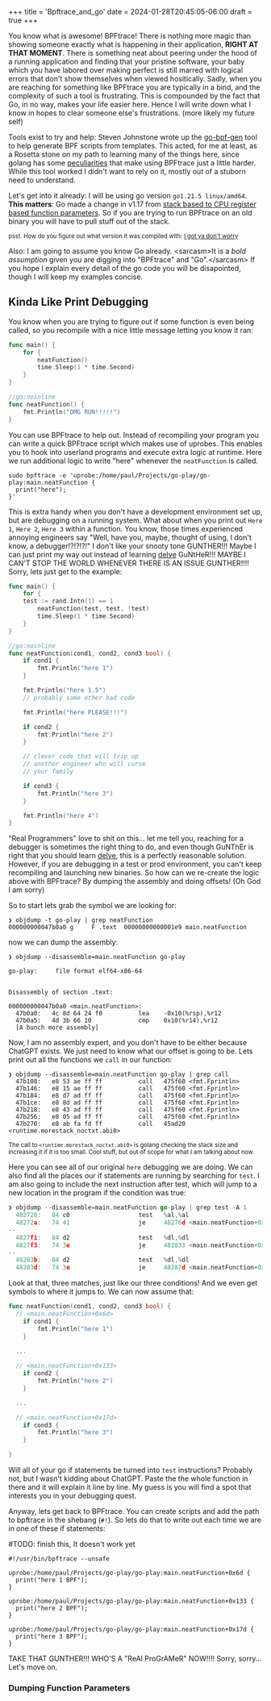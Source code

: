 +++
title = 'Bpftrace_and_go'
date = 2024-01-28T20:45:05-06:00
draft = true
+++

You know what is awesome! BPFtrace! There is nothing more magic than showing someone exactly what is happening in their application, **RIGHT AT THAT MOMENT**. There is something neat about peering under the hood of a running application and finding that your pristine software, your baby which you have labored over making perfect is still marred with logical errors that don't show themselves when viewed hositically. Sadly, when you are reaching for something like BPFtrace you are typically in a bind, and the complexity of such a tool is frustrating. This is compounded by the fact that Go, in no way, makes your life easier here. Hence I will write down what I know in hopes to clear someone else's frustrations. (more likely my future self)

Tools exist to try and help: Steven Johnstone wrote up the [go-bpf-gen](https://github.com/stevenjohnstone/go-bpf-gen) tool to help generate BPF scripts from templates. This acted, for me at least, as a Rosetta stone on my path to learning many of the things here, since golang has some [peculiarities](https://github.com/stevenjohnstone/go-bpf-gen#why) that make using BPFtrace just a little harder. While this tool worked I didn't want to rely on it, mostly out of a stuborn need to understand.

Let's get into it already: I will be using go version `go1.21.5 linux/amd64`. **This matters**: Go made a change in v1.17 from [stack based to CPU register based function parameters](https://go.dev/doc/go1.17#compiler). So if you are trying to run BPFtrace on an old binary you will have to pull stuff out of the stack.

<sub>psst. How do you figure out what version it was compiled with: [I got ya don't worry](https://stackoverflow.com/questions/18990242/find-out-the-version-of-go-a-binary-was-built-with)</sub>

Also: I am going to assume you know Go already. \<sarcasm\>It is a *bold assumption* given you are digging into "BPFtrace" and "Go".\</sarcasm\> If you hope I explain every detail of the go code you will be disapointed, though I will keep my examples concise.

## Kinda Like Print Debugging

You know when you are trying to figure out if some function is even being called, so you recompile with a nice little message letting you know it ran:

```go
func main() {
	for {
		neatFunction()
		time.Sleep(1 * time.Second)
	}
}

//go:noinline
func neatFunction() {
	fmt.Println("OMG RUN!!!!!")
}
```

You can use BPFtrace to help out. Instead of recompiling your program you can write a quick BPFtrace script which makes use of uprobes. This enables you to hook into userland programs and execute extra logic at runtime. Here we run additional logic to write "here" whenever the `neatFunction` is called.

```
sudo bpftrace -e 'uprobe:/home/paul/Projects/go-play/go-play:main.neatFunction { 
  print("here"); 
}'
```

This is extra handy when you don't have a development environment set up, but are debugging on a running system. What about when you print out `Here 1`, `Here 2`, `Here 3` within a function. You know, those times experienced annoying engineers say "Well, have you, maybe, thought of using, I don't know, a debugger!?!?!?!" I don't like your snooty tone GUNTHER!!! Maybe I can just print my way out instead of learning [delve](https://github.com/go-delve/delve) GuNtHeR!!! MAYBE I CAN'T STOP THE WORLD WHENEVER THERE IS AN ISSUE GUNTHER!!!! Sorry, lets just get to the example:

```go
func main() {
	for {
    test := rand.Intn(1) == 1
		neatFunction(test, test, !test)
		time.Sleep(1 * time.Second)
	}
}

//go:noinline
func neatFunction(cond1, cond2, cond3 bool) {
	if cond1 {
		fmt.Println("here 1")
	}

	fmt.Println("here 1.5")
	// probably some other bad code

	fmt.Println("here PLEASE!!!")

	if cond2 {
		fmt.Println("here 2")
	}

	// clever code that will trip up
	// another engineer who will curse
	// your family

	if cond3 {
		fmt.Println("here 3")
	}

	fmt.Println("here 4")
}
```

"Real Programmers" love to shit on this... let me tell you, reaching for a debugger is sometimes the right thing to do, and even though GuNThEr is right that you should learn [delve](https://github.com/go-delve/delve), this is a perfectly reasonable solution. However, if you are debugging in a test or prod environment, you can't keep recompiling and launching new binaries. So how can we re-create the logic above with BPFtrace? By dumping the assembly and doing offsets! (Oh God I am sorry)

So to start lets grab the symbol we are looking for:

```
❯ objdump -t go-play | grep neatFunction
000000000047b0a0 g     F .text	00000000000001e9 main.neatFunction
```

now we can dump the assembly:

```
❯ objdump --disassemble=main.neatFunction go-play

go-play:     file format elf64-x86-64


Disassembly of section .text:

000000000047b0a0 <main.neatFunction>:
  47b0a0:	4c 8d 64 24 f0       	lea    -0x10(%rsp),%r12
  47b0a5:	4d 3b 66 10          	cmp    0x10(%r14),%r12
  [A bunch more assembly]
```

Now, I am no assembly expert, and you don't have to be either because ChatGPT exists. We just need to know what our offset is going to be. Lets print out all the functions we `call` in our function:

```
❯ objdump --disassemble=main.neatFunction go-play | grep call
  47b108:	e8 53 ae ff ff       	call   475f60 <fmt.Fprintln>
  47b146:	e8 15 ae ff ff       	call   475f60 <fmt.Fprintln>
  47b184:	e8 d7 ad ff ff       	call   475f60 <fmt.Fprintln>
  47b1ce:	e8 8d ad ff ff       	call   475f60 <fmt.Fprintln>
  47b218:	e8 43 ad ff ff       	call   475f60 <fmt.Fprintln>
  47b256:	e8 05 ad ff ff       	call   475f60 <fmt.Fprintln>
  47b270:	e8 ab fa fd ff       	call   45ad20 <runtime.morestack_noctxt.abi0>
```

<sub>The call to `<runtime.morestack_noctxt.abi0>` is golang checking the stack size and increasing it if it is too small. Cool stuff, but out of scope for what I am talking about now.</sub>

Here you can see all of our original `here` debugging we are doing. We can also find all the places our if statements are running by searching for `test`. I am also going to include the next instruction after test, which will jump to a new location in the program if the condition was true:

```go
❯ objdump --disassemble=main.neatFunction go-play | grep test -A 1
  482728:	84 c0                	test   %al,%al
  48272a:	74 41                	je     48276d <main.neatFunction+0x6d>
--
  4827f1:	84 d2                	test   %dl,%dl
  4827f3:	74 3e                	je     482833 <main.neatFunction+0x133>
--
  48283b:	84 d2                	test   %dl,%dl
  48283d:	74 3e                	je     48287d <main.neatFunction+0x17d>
```

Look at that, three matches, just like our three conditions! And we even get symbols to where it jumps to. We can now assume that:

```go
func neatFunction(cond1, cond2, cond3 bool) {
  // <main.neatFunction+0x6d>
	if cond1 {
		fmt.Println("here 1")
	}

  ...
  
  // <main.neatFunction+0x133>
	if cond2 {
		fmt.Println("here 2")
	}

  ...

  // <main.neatFunction+0x17d>
	if cond3 {
		fmt.Println("here 3")
	}

}
```

Will all of your go if statements be turned into `test` instructions? Probably not, but I wasn't kidding about ChatGPT. Paste the the whole function in there and it will explain it line by line. My guess is you will find a spot that interests you in your debugging quest.

Anyway, lets get back to BPFtrace. You can create scripts and add the path to bpftrace in the shebang (`#!`). So lets do that to write out each time we are in one of these if statements:

#TODO: finish this, It doesn't work yet
```
#!/usr/bin/bpftrace --unsafe

uprobe:/home/paul/Projects/go-play/go-play:main.neatFunction+0x6d {
  print("here 1 BPF");
}

uprobe:/home/paul/Projects/go-play/go-play:main.neatFunction+0x133 {
  print("here 2 BPF");
}

uprobe:/home/paul/Projects/go-play/go-play:main.neatFunction+0x17d {
  print("here 3 BPF");
}
```

TAKE THAT GUNTHER!!! WHO'S A "ReAl ProGrAMeR" NOW!!!! Sorry, sorry... Let's move on.

### Dumping Function Parameters
